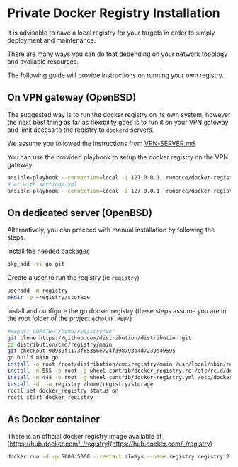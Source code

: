# Private Docker Registry Installation

It is advisable to have a local registry for your targets in order to simply deployment and maintenance.

There are many ways you can do that depending on your network topology and available resources.

The following guide will provide instructions on running your own registry.

## On VPN gateway (OpenBSD)
The suggested way is to run the docker registry on its own system, however the
next best thing as far as flexibility goes is to run it on your VPN gateway and
limit access to the registry to `dockerd` servers.

We assume you followed the instructions from [VPN-SERVER.md](ansible/VPNGW.md)

You can use the provided playbook to setup the docker registry on the VPN gateway
```sh
ansible-playbook --connection=local -i 127.0.0.1, runonce/docker-registry.yml
# or with settings.yml
ansible-playbook --connection=local -i 127.0.0.1, runonce/docker-registry.yml -e '@settings.yml'
```

## On dedicated server (OpenBSD)
Alternatively, you can proceed with manual installation by following the steps.

Install the needed packages
```sh
pkg_add -vi go git
```

Create a user to run the registry (ie `registry`)
```sh
useradd -m registry
mkdir -p ~registry/storage
```

Install and configure the go docker registry (these steps assume you are in the root folder of the project `echoCTF.RED/`)
```sh
#export GOPATH="/home/registry/go"
git clone https://github.com/distribution/distribution.git
cd distribution/cmd/registry/main
git checkout 90939f1173f65356e724f398793b4d7239a49595
go build main.go
install -o root /root/distribution/cmd/registry/main /usr/local/sbin/registry
install -m 555 -o root -g wheel contrib/docker_registry.rc /etc/rc.d/docker_registry
install -m 444 -o root -g wheel contrib/docker-registry.yml /etc/docker-registry.yml
install -d  -o registry /home/registry/storage
rcctl set docker_registry status on
rcctl start docker_registry
```

## As Docker container
There is an official docker registry image available at [https://hub.docker.com/_/registry](https://hub.docker.com/_/registry)
```sh
docker run -d -p 5000:5000 --restart always --name registry registry:2
```
